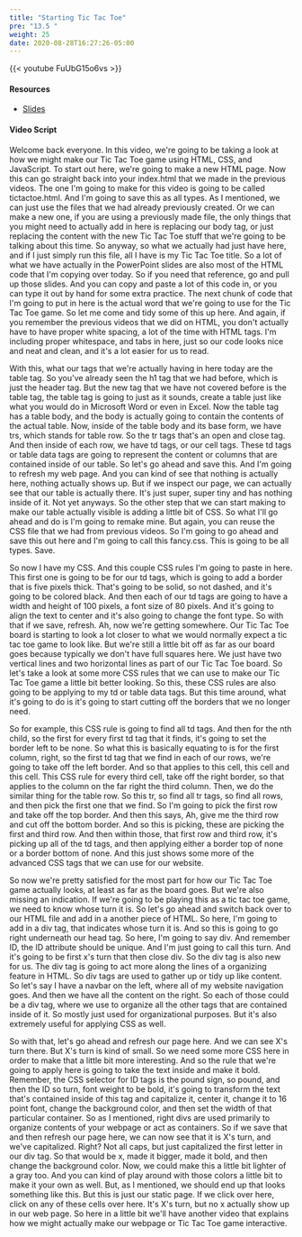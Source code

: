 ```yaml
---
title: "Starting Tic Tac Toe"
pre: "13.5 "
weight: 25
date: 2020-08-28T16:27:26-05:00
---
```


{{< youtube FuUbG15o6vs >}}

#### Resources
* [Slides](/1-cc110/13-webprog/slides/14-WebProgramming2.pdf)

#### Video Script

Welcome back everyone. In this video, we're going to be taking a look at how we might make our Tic Tac Toe game using HTML, CSS, and JavaScript. To start out here, we're going to make a new HTML page. Now this can go straight back into your index.html that we made in the previous videos. The one I'm going to make for this video is going to be called tictactoe.html. And I'm going to save this as all types. As I mentioned, we can just use the files that we had already previously created. Or we can make a new one, if you are using a previously made file, the only things that you might need to actually add in here is replacing our body tag, or just replacing the content with the new Tic Tac Toe stuff that we're going to be talking about this time. So anyway, so what we actually had just have here, and if I just simply run this file, all I have is my Tic Tac Toe title. So a lot of what we have actually in the PowerPoint slides are also most of the HTML code that I'm copying over today. So if you need that reference, go and pull up those slides. And you can copy and paste a lot of this code in, or you can type it out by hand for some extra practice. The next chunk of code that I'm going to put in here is the actual word that we're going to use for the Tic Tac Toe game. So let me come and tidy some of this up here. And again, if you remember the previous videos that we did on HTML, you don't actually have to have proper white spacing, a lot of the time with HTML tags. I'm including proper whitespace, and tabs in here, just so our code looks nice and neat and clean, and it's a lot easier for us to read. 

With this, what our tags that we're actually having in here today are the table tag. So you've already seen the h1 tag that we had before, which is just the header tag. But the new tag that we have not covered before is the table tag, the table tag is going to just as it sounds, create a table just like what you would do in Microsoft Word or even in Excel. Now the table tag has a table body, and the body is actually going to contain the contents of the actual table. Now, inside of the table body and its base form, we have trs, which stands for table row. So the tr tags that's an open and close tag. And then inside of each row, we have td tags, or our cell tags. These td tags or table data tags are going to represent the content or columns that are contained inside of our table. So let's go ahead and save this. And I'm going to refresh my web page. And you can kind of see that nothing is actually here, nothing actually shows up. But if we inspect our page, we can actually see that our table is actually there. It's just super, super tiny and has nothing inside of it. Not yet anyways. So the other step that we can start making to make our table actually visible is adding a little bit of CSS. So what I'll go ahead and do is I'm going to remake mine. But again, you can reuse the CSS file that we had from previous videos. So I'm going to go ahead and save this out here and I'm going to call this fancy.css. This is going to be all types. Save. 

So now I have my CSS. And this couple CSS rules I'm going to paste in here. This first one is going to be for our td tags, which is going to add a border that is five pixels thick. That's going to be solid, so not dashed, and it's going to be colored black. And then each of our td tags are going to have a width and height of 100 pixels, a font size of 80 pixels. And it's going to align the text to center and it's also going to change the font type. So with that if we save, refresh. Ah, now we're getting somewhere. Our Tic Tac Toe board is starting to look a lot closer to what we would normally expect a tic tac toe game to look like. But we're still a little bit off as far as our board goes because typically we don't have full squares here. We just have two vertical lines and two horizontal lines as part of our Tic Tac Toe board. So let's take a look at some more CSS rules that we can use to make our Tic Tac Toe game a little bit better looking. So this, these CSS rules are also going to be applying to my td or table data tags. But this time around, what it's going to do is it's going to start cutting off the borders that we no longer need. 

So for example, this CSS rule is going to find all td tags. And then for the nth child, so the first for every first td tag that it finds, it's going to set the border left to be none. So what this is basically equating to is for the first column, right, so the first td tag that we find in each of our rows, we're going to take off the left border. And so that applies to this cell, this cell and this cell. This CSS rule for every third cell, take off the right border, so that applies to the column on the far right the third column. Then, we do the similar thing for the table row. So this tr, so find all tr tags, so find all rows, and then pick the first one that we find. So I'm going to pick the first row and take off the top border. And then this says, Ah, give me the third row and cut off the bottom border. And so this is picking, these are picking the first and third row. And then within those, that first row and third row, it's picking up all of the td tags, and then applying either a border top of none or a border bottom of none. And this just shows some more of the advanced CSS tags that we can use for our website. 

So now we're pretty satisfied for the most part for how our Tic Tac Toe game actually looks, at least as far as the board goes. But we're also missing an indication. If we're going to be playing this as a tic tac toe game, we need to know whose turn it is. So let's go ahead and switch back over to our HTML file and add in a another piece of HTML. So here, I'm going to add in a div tag, that indicates whose turn it is. And so this is going to go right underneath our head tag. So here, I'm going to say div. And remember ID, the ID attribute should be unique. And I'm just going to call this turn. And it's going to be first x's turn that then close div. So the div tag is also new for us. The div tag is going to act more along the lines of a organizing feature in HTML. So div tags are used to gather up or tidy up like content. So let's say I have a navbar on the left, where all of my website navigation goes. And then we have all the content on the right. So each of those could be a div tag, where we use to organize all the other tags that are contained inside of it. So mostly just used for organizational purposes. But it's also extremely useful for applying CSS as well. 

So with that, let's go ahead and refresh our page here. And we can see X's turn there. But X's turn is kind of small. So we need some more CSS here in order to make that a little bit more interesting. And so the rule that we're going to apply here is going to take the text inside and make it bold. Remember, the CSS selector for ID tags is the pound sign, so pound, and then the ID so turn, font weight to be bold, it's going to transform the text that's contained inside of this tag and capitalize it, center it, change it to 16 point font, change the background color, and then set the width of that particular container. So as I mentioned, right divs are used primarily to organize contents of your webpage or act as containers. So if we save that and then refresh our page here, we can now see that it is X's turn, and we've capitalized. Right? Not all caps, but just capitalized the first letter in our div tag. So that would be x, made it bigger, made it bold, and then change the background color. Now, we could make this a little bit lighter of a gray too. And you can kind of play around with those colors a little bit to make it your own as well. But, as I mentioned, we should end up that looks something like this. But this is just our static page. If we click over here, click on any of these cells over here. It's X's turn, but no x actually show up in our web page. So here in a little bit we'll have another video that explains how we might actually make our webpage or Tic Tac Toe game interactive. 

